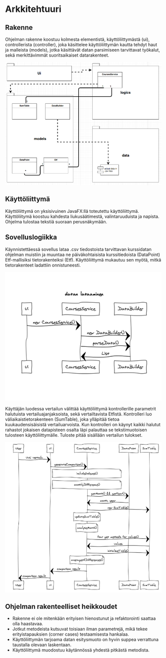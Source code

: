 # Arkkitehtuuri

## Rakenne

Ohjelman rakenne koostuu kolmesta elementistä, käyttöliittymästä (ui), controllerista (controller), joka käsittelee käyttöliittymän kautta tehdyt haut ja malleista (models), jotka käsittävät datan parsimiseen tarvittavat työkalut, sekä merkittävimmät suoritsaikaiset datarakenteet.

<img src="https://github.com/Haimis/ot-harjoitustyo/blob/master/dokumentaatio/kuvat/pakkauskaavio.png">

## Käyttöliittymä

Käyttöliittymä on yksisivuinen JavaFX:llä toteutettu käyttöliittymä. Käyttöliitymä koostuu kahdesta liukusäätimestä, valintaruuduista ja napista. Ohjelma tulostaa tekstiä suoraan perusnäkymään.

## Sovelluslogiikka

Käynnistettäessä sovellus lataa .csv tiedostoista tarvittavan kurssidatan ohjelman muistiin ja muuntaa ne päiväkohtaisista kurssitiedoista (DataPoint) Etf-mallisiksi tietorakenteiksi (Etf). Käyttöliittymä mukautuu sen myötä, mitkä tietorakenteet ladattiin onnistuneesti.

<img src="https://github.com/Haimis/ot-harjoitustyo/blob/master/dokumentaatio/kuvat/datanLataaminen.png">

Käyttäjän luodessa vertailun välittää käyttöliittymä kontrollerille parametrit halutuista vertailuajanjaksoista, sekä vertailtavista Etfistä. Kontrolleri luo väliaikaistietorakenteen (SumTable), joka ylläpitää tietoa kuukaudensisäisistä vertailuarvoista. Kun kontrolleri on käynyt kaikki halutut rahastot jokaisen datapisteen osalta läpi palauttaa se tekstimuotoisen tulosteen käyttöliittymälle. Tuloste pitää sisällään vertailun tulokset.

<img src="https://github.com/Haimis/ot-harjoitustyo/blob/master/dokumentaatio/kuvat/vertailu.png">

## Ohjelman rakenteelliset heikkoudet

- Rakenne ei ole mitenkään erityisen hienostunut ja refaktorointi saattaa olla haastavaa.
- Jotkut metodeista kutsuvat toisiaan ilman parametrejä, mikä tekee erityistapauksien (corner cases) testaamisesta hankalaa.
- Käyttöliittymän tarjoama datan esitysmuoto on hyvin suppea verrattuna taustalla olevaan laskentaan.
- Käyttöliittymä muodostuu käytännössä yhdestä pitkästä metodista.
